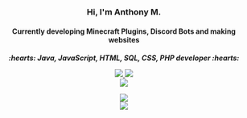 <div align=center>
  <h3>Hi, I'm Anthony M.
    <h4>Currently developing Minecraft Plugins, Discord Bots and making websites
      <h5>:hearts: Java, JavaScript, HTML, SQL, CSS, PHP developer :hearts:
        <p>
          <p>
            <a href="https://twitter.com/Anthony1Ma">
              <img src="https://img.shields.io/twitter/follow/Anthony1Ma?color=blue&label=Twitter&logo=Anthony1Ma&style=for-the-badge">
            </a>
            <img src="https://img.shields.io/static/v1?label=Discord&message=Anthony%20M.%234011&color=blue&style=for-the-badge">
            <br>
            <img src="https://komarev.com/ghpvc/?username=Anthony1Ma&color=green">
        <p>
          <img class="center" src="https://readme-github-stats.now.sh/api?username=Anthony01M&theme=blue-green&show&icons=true">
          <br>
          <img src="https://metrics.lecoq.io/Anthony01M?template=classic&activity=1&languages=1&followup=1&isocalendar=1&activity.limit=5&activity.days=14&activity.filter=all&isocalendar.duration=full-year&languages.colors=github&languages.threshold=0%25&config.timezone=Europe%2FLondon&config.animated=true">
        </div>
